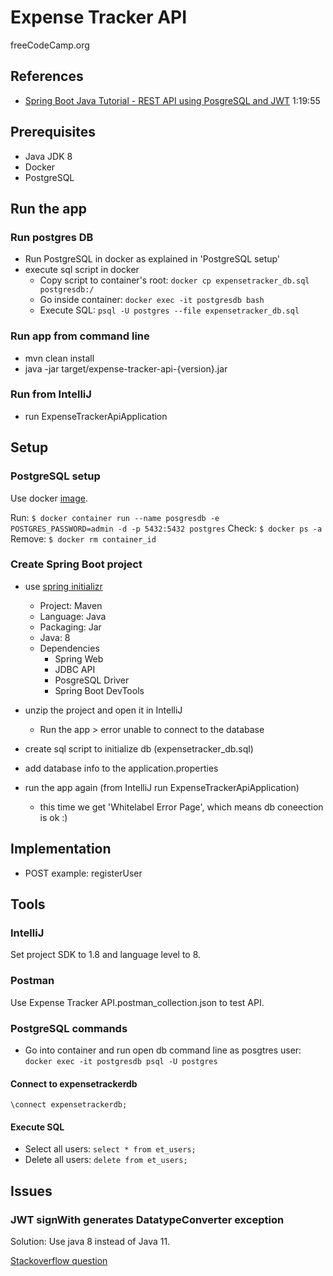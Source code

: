 # Expense Tracker API

freeCodeCamp.org

## References

* [Spring Boot Java Tutorial - REST API using PosgreSQL and JWT](https://www.freecodecamp.org/news/use-spring-boot-and-java-to-create-a-rest-api-tutorial/) 1:19:55

## Prerequisites

* Java JDK 8
* Docker
* PostgreSQL

## Run the app

### Run postgres DB

* Run PostgreSQL in docker as explained in 'PostgreSQL setup'
* execute sql script in docker
  * Copy script to container's root: `docker cp expensetracker_db.sql postgresdb:/`
  * Go inside container: `docker exec -it postgresdb bash`
  * Execute SQL: `psql -U postgres --file expensetracker_db.sql`

### Run app from command line

* mvn clean install
* java -jar target/expense-tracker-api-{version}.jar

### Run from IntelliJ

* run ExpenseTrackerApiApplication

## Setup

### PostgreSQL setup

Use docker [image](https://hub.docker.com/_/postgres).

Run: `$ docker container run --name posgresdb -e POSTGRES_PASSWORD=admin -d -p 5432:5432 postgres`
Check: `$ docker ps -a`
Remove: `$ docker rm container_id`

### Create Spring Boot project

* use [spring initializr](https://start.spring.io/)
  * Project: Maven
  * Language: Java
  * Packaging: Jar
  * Java: 8
  * Dependencies
    * Spring Web
    * JDBC API
    * PosgreSQL Driver
    * Spring Boot DevTools

* unzip the project and open it in IntelliJ
  * Run the app > error unable to connect to the database

* create sql script to initialize db (expensetracker_db.sql)

* add database info to the application.properties

* run the app again (from IntelliJ run ExpenseTrackerApiApplication)
  * this time we get 'Whitelabel Error Page', which means db coneection is ok :)
  
## Implementation

* POST example: registerUser

## Tools

### IntelliJ

Set project SDK to 1.8 and language level to 8.

### Postman

Use Expense Tracker API.postman_collection.json to test API.

### PostgreSQL commands

* Go into container and run open db command line as posgtres user: `docker exec -it postgresdb psql -U postgres`

#### Connect to expensetrackerdb

`\connect expensetrackerdb;`

#### Execute SQL

* Select all users: `select * from et_users;`
* Delete all users: `delete from et_users;`

## Issues

### JWT signWith generates DatatypeConverter exception

Solution: Use java 8 instead of Java 11.

[Stackoverflow question](https://stackoverflow.com/questions/62660131/jwt-token-datatypeconverter-parsebase64binary-nullpointerexception-on-signwith)
